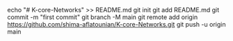 echo "# K-core-Networks" >> README.md
git init
git add README.md
git commit -m "first commit"
git branch -M main
git remote add origin https://github.com/shima-aflatounian/K-core-Networks.git
git push -u origin main
